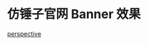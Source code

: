 <h1>仿锤子官网 Banner 效果</h1>

[perspective](https://developer.mozilla.org/zh-CN/docs/Web/CSS/perspective)
